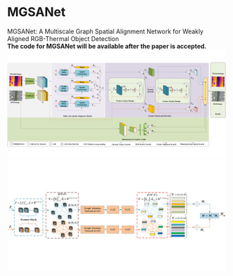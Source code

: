# MGSANet
MGSANet: A Multiscale Graph Spatial Alignment Network for Weakly Aligned RGB-Thermal Object Detection<br>
**The code for MGSANet will be available after the paper is accepted.**<br>
![MGSANet](https://github.com/KustTeamWQW/MGSANet/blob/main/fig/MGSANet.png)<br>
![Graph Offset 0Module](https://github.com/KustTeamWQW/MGSANet/blob/main/fig/Graph%20Offset%20Module.png)<br>
